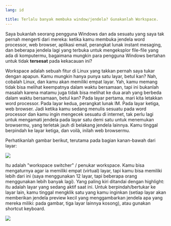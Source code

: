 ```yaml
---
lang: id

title: Terlalu banyak membuka window/jendela? Gunakanlah Workspace.
---
```


Saya bukanlah seorang pengguna Windows dan ada sesuatu yang saya tak pernah mengerti dari mereka: ketika kamu membuka jendela word processor, web browser, aplikasi email, perangkat lunak instant mesaging, dan beberapa jendela lagi yang terbuka untuk mengeksplor file-file yang ada di komputermu, bagaimana mungkin para pengguna Windows bertahan untuk tidak <b>tersesat</b> pada kekacauan ini?

Workspace adalah sebuah fitur di Linux yang takkan pernah saya tukar dengan apapun. Kamu mungkin hanya punya satu layar, betul kan? Nah, cobalah Linux, dan kamu akan memiliki empat layar. Yah, kamu memang tidak bisa melihat keempatnya dalam waktu bersamaan, tapi ini bukanlah masalah karena matamu juga tidak bisa melihat ke dua arah yang berbeda dalam waktu bersamaan, betul kan? Pada layar pertama, mari kita letakkan word processor. Pada layar kedua, perangkat lunak IM. Pada layar ketiga, web browser. Jadi ketika kamu sedang menulis sesuatu pada word processor dan kamu ingin mengecek sesuatu di internet, tak perlu lagi untuk mengamati jendela pada layar satu demi satu untuk menemukan browsermu, yang terletak jauh di belakang jendela lainnya. Kamu tinggal berpindah ke layar ketiga, dan voilà, inilah web browsermu.

Perhatikanlah gambar berikut, terutama pada bagian kanan-bawah dari layar:

<img src="Images/workspaces.png" border="0"/>

Itu adalah "workspace switcher" / penukar workspace. Kamu bisa mengaturnya agar ia memiliki empat (virtual) layar, tapi kamu bisa memiliki lebih dari ini (saya menggunakan 12 layar, tapi beberapa orang menggunakan lebih banyak lagi). Yang paling kiri ditandai dengan highlight: itu adalah layar yang sedang aktif saat ini. Untuk berpindah/bertukar ke layar lain, kamu tinggal mengklik satu yang kamu inginkan (setiap layar akan memberikan jendela preview kecil yang menggambarkan jendela apa yang mereka miliki: pada gambar, tiga layar lainnya kosong), atau gunakan shortcut keyboard.

<img src="Images/workspaces_full.png" border="0"/>




